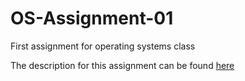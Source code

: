 OS-Assignment-01
================

First assignment for operating systems class

The description for this assignment can be found [here](assignment.pdf)
